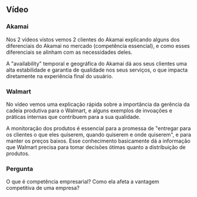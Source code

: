 ## Vídeo
### Akamai
Nos 2 vídeos vistos vemos 2 clientes do Akamai explicando alguns dos diferenciais do Akamai no mercado (competência essencial), e como esses diferenciais se alinham com as necessidades deles.

A "availability" temporal e geográfica do Akamai dá aos seus clientes uma alta estabilidade e garantia de qualidade nos seus serviços, o que impacta diretamente na experiência final do usuário.

### Walmart
No vídeo vemos uma explicação rápida sobre a importância da gerência da cadeia produtiva para o Walmart, e alguns exemplos de invoações e práticas internas que contribuem para a sua qualidade.

A monitoração dos produtos é essencial para a promessa de "entregar para os clientes o que eles quiserem, quando quiserem e onde quiserem", e para manter os preços baixos. Esse conhecimento basicamente dá a informação que Walmart precisa para tomar decisões ótimas quanto a distribuição de produtos.

### Pergunta
O que é competência empresarial? Como ela afeta a vantagem competitiva de uma empresa?



